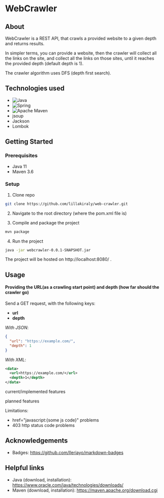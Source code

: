 # WebCrawler

## About
WebCrawler is a REST API, that crawls a provided website to a given depth and returns results. 

In simpler terms, you can provide a website, then the crawler will collect all the links on the site, and collect all the links on those sites, until it reaches the provided depth (default depth is 1).

The crawler algorithm uses DFS (depth first search).

## Technologies used
- ![Java](https://img.shields.io/badge/java-%23ED8B00.svg?style=for-the-badge&logo=java&logoColor=white)
- ![Spring](https://img.shields.io/badge/spring-%236DB33F.svg?style=for-the-badge&logo=spring&logoColor=white)
- ![Apache Maven](https://img.shields.io/badge/Apache%20Maven-C71A36?style=for-the-badge&logo=Apache%20Maven&logoColor=white)
- jsoup
- Jackson
- Lombok

## Getting Started
### Prerequisites
- Java 11
- Maven 3.6

### Setup
1. Clone repo

```sh
git clone https://github.com/lillakiraly/web-crawler.git
```

2. Navigate to the root directory (where the pom.xml file is) 

3. Compile and package the project

```sh
mvn package
```

4. Run the project

```sh
java -jar webcrawler-0.0.1-SNAPSHOT.jar
```

The project will be hosted on http://localhost:8080/ .

## Usage
#### Providing the URL(as a crawling start point) and depth (how far should the crawler go)
Send a GET request, with the following keys:
- **url**
- **depth**

*With JSON*:
```json
{
  "url": "https://example.com/",
  "depth": 1
}
```

*With XML*:
```xml
<data>
  <url>https://example.com/</url>
  <depth>1</depth>
</data>
```


current/implemented features

planned features

Limitations:
- href="javascript:{some js code}" problems
- 403 http status code problems

## Acknowledgements
- Badges: https://github.com/Ileriayo/markdown-badges

## Helpful links
- Java (download, installation): https://www.oracle.com/java/technologies/downloads/
- Maven (download, installation): https://maven.apache.org/download.cgi
